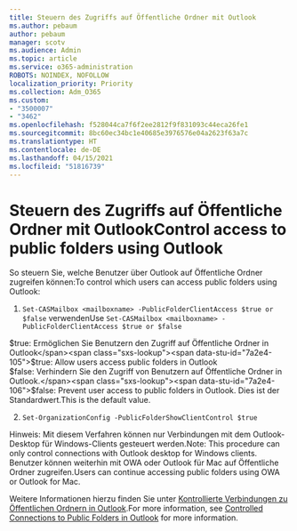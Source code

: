 ```yaml
---
title: Steuern des Zugriffs auf Öffentliche Ordner mit Outlook
ms.author: pebaum
author: pebaum
manager: scotv
ms.audience: Admin
ms.topic: article
ms.service: o365-administration
ROBOTS: NOINDEX, NOFOLLOW
localization_priority: Priority
ms.collection: Adm_O365
ms.custom:
- "3500007"
- "3462"
ms.openlocfilehash: f528044ca7f6f2ee2812f9f831093c44eca26fe1
ms.sourcegitcommit: 8bc60ec34bc1e40685e3976576e04a2623f63a7c
ms.translationtype: HT
ms.contentlocale: de-DE
ms.lasthandoff: 04/15/2021
ms.locfileid: "51816739"
---
```

# <a name="control-access-to-public-folders-using-outlook"></a><span data-ttu-id="7a2e4-102">Steuern des Zugriffs auf Öffentliche Ordner mit Outlook</span><span class="sxs-lookup"><span data-stu-id="7a2e4-102">Control access to public folders using Outlook</span></span>

<span data-ttu-id="7a2e4-103">So steuern Sie, welche Benutzer über Outlook auf Öffentliche Ordner zugreifen können:</span><span class="sxs-lookup"><span data-stu-id="7a2e4-103">To control which users can access public folders using Outlook:</span></span>

1. <span data-ttu-id="7a2e4-104">`Set-CASMailbox <mailboxname> -PublicFolderClientAccess $true or $false` verwenden</span><span class="sxs-lookup"><span data-stu-id="7a2e4-104">Use `Set-CASMailbox <mailboxname> -PublicFolderClientAccess $true or $false`</span></span>

<span data-ttu-id="7a2e4-105">$true: Ermöglichen Sie Benutzern den Zugriff auf Öffentliche Ordner in Outlook</span><span class="sxs-lookup"><span data-stu-id="7a2e4-105">$true: Allow users access public folders in Outlook</span></span>  
<span data-ttu-id="7a2e4-106">$false: Verhindern Sie den Zugriff von Benutzern auf Öffentliche Ordner in Outlook.</span><span class="sxs-lookup"><span data-stu-id="7a2e4-106">$false: Prevent user access to public folders in Outlook.</span></span> <span data-ttu-id="7a2e4-107">Dies ist der Standardwert.</span><span class="sxs-lookup"><span data-stu-id="7a2e4-107">This is the default value.</span></span>  

2. `Set-OrganizationConfig -PublicFolderShowClientControl $true`

<span data-ttu-id="7a2e4-108">Hinweis: Mit diesem Verfahren können nur Verbindungen mit dem Outlook-Desktop für Windows-Clients gesteuert werden.</span><span class="sxs-lookup"><span data-stu-id="7a2e4-108">Note: This procedure can only control connections with Outlook desktop for Windows clients.</span></span> <span data-ttu-id="7a2e4-109">Benutzer können weiterhin mit OWA oder Outlook für Mac auf Öffentliche Ordner zugreifen.</span><span class="sxs-lookup"><span data-stu-id="7a2e4-109">Users can continue accessing public folders using OWA or Outlook for Mac.</span></span>

<span data-ttu-id="7a2e4-110">Weitere Informationen hierzu finden Sie unter [Kontrollierte Verbindungen zu Öffentlichen Ordnern in Outlook](https://aka.ms/controlpf).</span><span class="sxs-lookup"><span data-stu-id="7a2e4-110">For more information, see [Controlled Connections to Public Folders in Outlook](https://aka.ms/controlpf) for more information.</span></span>

